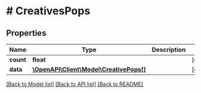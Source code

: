 # # CreativesPops

## Properties

Name | Type | Description | Notes
------------ | ------------- | ------------- | -------------
**count** | **float** |  | [optional] 
**data** | [**\OpenAPI\Client\Model\CreativePops[]**](CreativePops.md) |  | [optional] 

[[Back to Model list]](../../README.md#documentation-for-models) [[Back to API list]](../../README.md#documentation-for-api-endpoints) [[Back to README]](../../README.md)


